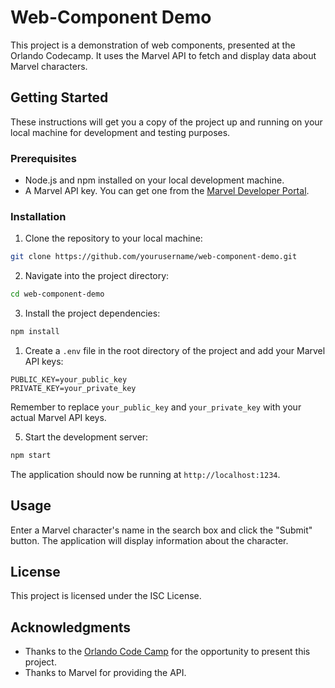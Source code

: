 
# Web-Component Demo

This project is a demonstration of web components, presented at the Orlando Codecamp. It uses the Marvel API to fetch and display data about Marvel characters.

## Getting Started

These instructions will get you a copy of the project up and running on your local machine for development and testing purposes.

### Prerequisites

- Node.js and npm installed on your local development machine.
- A Marvel API key. You can get one from the [Marvel Developer Portal](https://developer.marvel.com/).

### Installation

1. Clone the repository to your local machine:

```sh
git clone https://github.com/yourusername/web-component-demo.git
```

2. Navigate into the project directory:

```sh
cd web-component-demo
```

3. Install the project dependencies:

```sh
npm install
```

1. Create a `.env` file in the root directory of the project and add your Marvel API keys:

```env
PUBLIC_KEY=your_public_key
PRIVATE_KEY=your_private_key
```

Remember to replace `your_public_key` and `your_private_key` with your actual Marvel API keys.

5. Start the development server:

```sh
npm start
```

The application should now be running at `http://localhost:1234`.

## Usage

Enter a Marvel character's name in the search box and click the "Submit" button. The application will display information about the character.

## License

This project is licensed under the ISC License.

## Acknowledgments

- Thanks to the [Orlando Code Camp](https://orlandocodecamp.com/) for the opportunity to present this project.
- Thanks to Marvel for providing the API.
